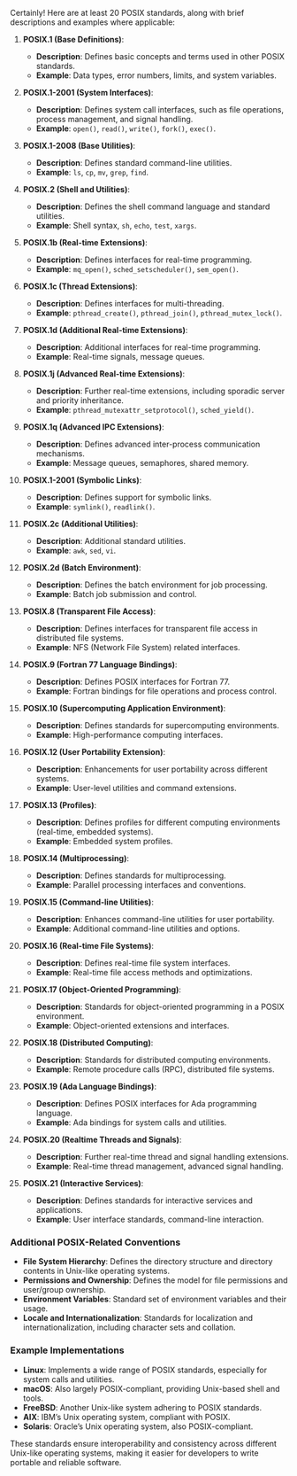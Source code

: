 Certainly! Here are at least 20 POSIX standards, along with brief descriptions and examples where applicable:

1. **POSIX.1 (Base Definitions)**:
   - **Description**: Defines basic concepts and terms used in other POSIX standards.
   - **Example**: Data types, error numbers, limits, and system variables.

2. **POSIX.1-2001 (System Interfaces)**:
   - **Description**: Defines system call interfaces, such as file operations, process management, and signal handling.
   - **Example**: `open()`, `read()`, `write()`, `fork()`, `exec()`.

3. **POSIX.1-2008 (Base Utilities)**:
   - **Description**: Defines standard command-line utilities.
   - **Example**: `ls`, `cp`, `mv`, `grep`, `find`.

4. **POSIX.2 (Shell and Utilities)**:
   - **Description**: Defines the shell command language and standard utilities.
   - **Example**: Shell syntax, `sh`, `echo`, `test`, `xargs`.

5. **POSIX.1b (Real-time Extensions)**:
   - **Description**: Defines interfaces for real-time programming.
   - **Example**: `mq_open()`, `sched_setscheduler()`, `sem_open()`.

6. **POSIX.1c (Thread Extensions)**:
   - **Description**: Defines interfaces for multi-threading.
   - **Example**: `pthread_create()`, `pthread_join()`, `pthread_mutex_lock()`.

7. **POSIX.1d (Additional Real-time Extensions)**:
   - **Description**: Additional interfaces for real-time programming.
   - **Example**: Real-time signals, message queues.

8. **POSIX.1j (Advanced Real-time Extensions)**:
   - **Description**: Further real-time extensions, including sporadic server and priority inheritance.
   - **Example**: `pthread_mutexattr_setprotocol()`, `sched_yield()`.

9. **POSIX.1q (Advanced IPC Extensions)**:
   - **Description**: Defines advanced inter-process communication mechanisms.
   - **Example**: Message queues, semaphores, shared memory.

10. **POSIX.1-2001 (Symbolic Links)**:
    - **Description**: Defines support for symbolic links.
    - **Example**: `symlink()`, `readlink()`.

11. **POSIX.2c (Additional Utilities)**:
    - **Description**: Additional standard utilities.
    - **Example**: `awk`, `sed`, `vi`.

12. **POSIX.2d (Batch Environment)**:
    - **Description**: Defines the batch environment for job processing.
    - **Example**: Batch job submission and control.

13. **POSIX.8 (Transparent File Access)**:
    - **Description**: Defines interfaces for transparent file access in distributed file systems.
    - **Example**: NFS (Network File System) related interfaces.

14. **POSIX.9 (Fortran 77 Language Bindings)**:
    - **Description**: Defines POSIX interfaces for Fortran 77.
    - **Example**: Fortran bindings for file operations and process control.

15. **POSIX.10 (Supercomputing Application Environment)**:
    - **Description**: Defines standards for supercomputing environments.
    - **Example**: High-performance computing interfaces.

16. **POSIX.12 (User Portability Extension)**:
    - **Description**: Enhancements for user portability across different systems.
    - **Example**: User-level utilities and command extensions.

17. **POSIX.13 (Profiles)**:
    - **Description**: Defines profiles for different computing environments (real-time, embedded systems).
    - **Example**: Embedded system profiles.

18. **POSIX.14 (Multiprocessing)**:
    - **Description**: Defines standards for multiprocessing.
    - **Example**: Parallel processing interfaces and conventions.

19. **POSIX.15 (Command-line Utilities)**:
    - **Description**: Enhances command-line utilities for user portability.
    - **Example**: Additional command-line utilities and options.

20. **POSIX.16 (Real-time File Systems)**:
    - **Description**: Defines real-time file system interfaces.
    - **Example**: Real-time file access methods and optimizations.

21. **POSIX.17 (Object-Oriented Programming)**:
    - **Description**: Standards for object-oriented programming in a POSIX environment.
    - **Example**: Object-oriented extensions and interfaces.

22. **POSIX.18 (Distributed Computing)**:
    - **Description**: Standards for distributed computing environments.
    - **Example**: Remote procedure calls (RPC), distributed file systems.

23. **POSIX.19 (Ada Language Bindings)**:
    - **Description**: Defines POSIX interfaces for Ada programming language.
    - **Example**: Ada bindings for system calls and utilities.

24. **POSIX.20 (Realtime Threads and Signals)**:
    - **Description**: Further real-time thread and signal handling extensions.
    - **Example**: Real-time thread management, advanced signal handling.

25. **POSIX.21 (Interactive Services)**:
    - **Description**: Defines standards for interactive services and applications.
    - **Example**: User interface standards, command-line interaction.

### Additional POSIX-Related Conventions

- **File System Hierarchy**: Defines the directory structure and directory contents in Unix-like operating systems.
- **Permissions and Ownership**: Defines the model for file permissions and user/group ownership.
- **Environment Variables**: Standard set of environment variables and their usage.
- **Locale and Internationalization**: Standards for localization and internationalization, including character sets and collation.

### Example Implementations
- **Linux**: Implements a wide range of POSIX standards, especially for system calls and utilities.
- **macOS**: Also largely POSIX-compliant, providing Unix-based shell and tools.
- **FreeBSD**: Another Unix-like system adhering to POSIX standards.
- **AIX**: IBM’s Unix operating system, compliant with POSIX.
- **Solaris**: Oracle’s Unix operating system, also POSIX-compliant.

These standards ensure interoperability and consistency across different Unix-like operating systems, making it easier for developers to write portable and reliable software.